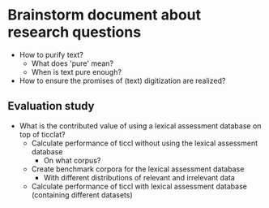 # Brainstorm document about research questions

* How to purify text?
	- What does 'pure' mean?
	- When is text pure enough?
* How to ensure the promises of (text) digitization are realized?

## Evaluation study

* What is the contributed value of using a lexical assessment database on top of ticclat?
	- Calculate performance of ticcl without using the lexical assessment database
		- On what corpus?
	- Create benchmark corpora for the lexical assessment database
		- With different distributions of relevant and irrelevant data
	- Calculate performance of ticcl with lexical assessment database (containing different datasets)
